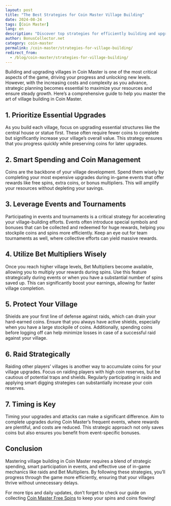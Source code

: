 ```yaml
---
layout: post
title: "The Best Strategies for Coin Master Village Building"
date: 2024-08-24
tags: [Coin Master]
lang: en
description: "Discover top strategies for efficiently building and upgrading villages in Coin Master, including tips on resource management, smart spending, and event participation."
author: BonusCollector.net
category: coin-master
permalink: /coin-master/strategies-for-village-building/
redirect_from:
  - /blog/coin-master/strategies-for-village-building/
---
```


Building and upgrading villages in Coin Master is one of the most critical aspects of the game, driving your progress and unlocking new levels. However, with the increasing costs and complexity as you advance, strategic planning becomes essential to maximize your resources and ensure steady growth. Here’s a comprehensive guide to help you master the art of village building in Coin Master.

## 1. **Prioritize Essential Upgrades**
   
As you build each village, focus on upgrading essential structures like the central house or statue first. These often require fewer coins to complete but significantly increase your village’s overall value. This strategy ensures that you progress quickly while preserving coins for later upgrades.

## 2. **Smart Spending and Coin Management**

Coins are the backbone of your village development. Spend them wisely by completing your most expensive upgrades during in-game events that offer rewards like free spins, extra coins, or bonus multipliers. This will amplify your resources without depleting your savings.

## 3. **Leverage Events and Tournaments**

Participating in events and tournaments is a critical strategy for accelerating your village-building efforts. Events often introduce special symbols and bonuses that can be collected and redeemed for huge rewards, helping you stockpile coins and spins more efficiently. Keep an eye out for team tournaments as well, where collective efforts can yield massive rewards.

## 4. **Utilize Bet Multipliers Wisely**

Once you reach higher village levels, Bet Multipliers become available, allowing you to multiply your rewards during spins. Use this feature strategically during events or when you have a substantial number of spins saved up. This can significantly boost your earnings, allowing for faster village completion.

## 5. **Protect Your Village**

Shields are your first line of defense against raids, which can drain your hard-earned coins. Ensure that you always have active shields, especially when you have a large stockpile of coins. Additionally, spending coins before logging off can help minimize losses in case of a successful raid against your village.

## 6. **Raid Strategically**

Raiding other players’ villages is another way to accumulate coins for your village upgrades. Focus on raiding players with high coin reserves, but be cautious of potential traps and shields. Regularly participating in raids and applying smart digging strategies can substantially increase your coin reserves.

## 7. **Timing is Key**

Timing your upgrades and attacks can make a significant difference. Aim to complete upgrades during Coin Master’s frequent events, where rewards are plentiful, and costs are reduced. This strategic approach not only saves coins but also ensures you benefit from event-specific bonuses.

## Conclusion

Mastering village building in Coin Master requires a blend of strategic spending, smart participation in events, and effective use of in-game mechanics like raids and Bet Multipliers. By following these strategies, you’ll progress through the game more efficiently, ensuring that your villages thrive without unnecessary delays.

For more tips and daily updates, don’t forget to check our guide on collecting [Coin Master Free Spins](https://bonuscollector.net/coin-master-free-spins/) to keep your spins and coins flowing!